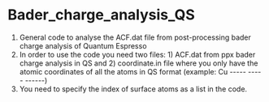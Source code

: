 # Bader_charge_analysis_QS
1. General code to analyse the ACF.dat file from post-processing bader charge analysis of Quantum Espresso
2. In order to use the code you need two files: 1) ACF.dat from ppx bader charge analysis in QS and 2) coordinate.in file where you only have the atomic coordinates of all the atoms in QS format (example: Cu ----- ----- ------)
3. You need to specify the index of surface atoms as a list in the code.     
